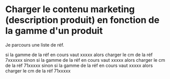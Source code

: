 # Charger le contenu marketing (description produit) en fonction de la gamme d'un produit

Je parcours une liste de réf.

si la gamme de la réf en cours vaut xxxxx alors charger le cm de la réf 7xxxxxx
sinon si la gamme de la réf en cours vaut xxxxx alors charger le cm de la réf 71xxxxx
sinon si la gamme de la réf en cours vaut xxxxx alors charger le cm de la réf 71xxxxx
